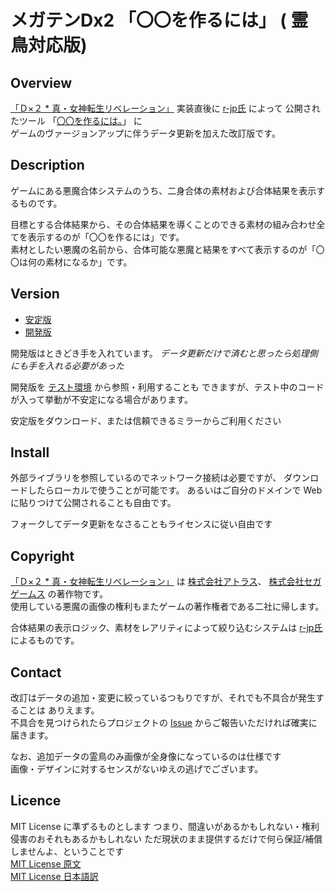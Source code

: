 メガテンDx2 「〇〇を作るには」 ( 霊鳥対応版)
====

## Overview
[「Ｄ×２ * 真・女神転生リベレーション」][Game] 実装直後に [r-jp氏] によって
公開されたツール
「[〇〇を作るには。](https://r-jp.github.io/d2/)」 に  
ゲームのヴァージョンアップに伴うデータ更新を加えた改訂版です。

## Description
ゲームにある悪魔合体システムのうち、二身合体の素材および合体結果を表示するものです。

目標とする合体結果から、その合体結果を導くことのできる素材の組み合わせ全てを表示するのが「〇〇を作るには」です。  
素材としたい悪魔の名前から、合体可能な悪魔と結果をすべて表示するのが「〇〇は何の素材になるか」です。

## Version
* [安定版](https://github.com/yaemon/d2/releases/tag/stable)
* [開発版](https://github.com/yaemon/d2)

開発版はときどき手を入れています。
*データ更新だけで済むと思ったら処理側にも手を入れる必要があった*

開発版を [テスト環境](https://yaemon.github.io/d2/) から参照・利用することも
できますが、テスト中のコードが入って挙動が不安定になる場合があります。

安定版をダウンロード、または信頼できるミラーからご利用ください




## Install
外部ライブラリを参照しているのでネットワーク接続は必要ですが、
ダウンロードしたらローカルで使うことが可能です。
あるいはご自分のドメインで Web に貼りつけて公開されることも自由です。

フォークしてデータ更新をなさることもライセンスに従い自由です




## Copyright
[「Ｄ×２ * 真・女神転生リベレーション」][Game] は
[株式会社アトラス](https://www.atlus.co.jp/)、
[株式会社セガゲームス](https://sega-games.co.jp/) の著作物です。  
使用している悪魔の画像の権利もまたゲームの著作権者である二社に帰します。


合体結果の表示ロジック、素材をレアリティによって絞り込むシステムは
[r-jp氏]によるものです。

## Contact
改訂はデータの追加・変更に絞っているつもりですが、それでも不具合が発生することは
ありえます。  
不具合を見つけられたらプロジェクトの [Issue](https://github.com/yaemon/d2/issues)
からご報告いただければ確実に届きます。

なお、追加データの霊鳥のみ画像が全身像になっているのは仕様です  
画像・デザインに対するセンスがないゆえの逃げでございます。

## Licence
MIT License に準ずるものとします
つまり、間違いがあるかもしれない・権利侵害のおそれもあるかもしれない
ただ現状のまま提供するだけで何ら保証/補償しませんよ、ということです  
[MIT License 原文](https://opensource.org/licenses/mit-license.php)  
[MIT License 日本語訳](https://ja.osdn.net/projects/opensource/wiki/licenses%2FMIT_license)

[r-jp氏]: https://github.com/r-jp/
[Game]: https://d2-megaten-l.sega.jp/
